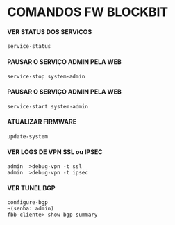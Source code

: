 # COMANDOS FW BLOCKBIT
#### VER STATUS DOS SERVIÇOS
    service-status
#### PAUSAR O SERVIÇO ADMIN PELA WEB
    service-stop system-admin
#### PAUSAR O SERVIÇO ADMIN PELA WEB
    service-start system-admin
#### ATUALIZAR FIRMWARE
    update-system
#### VER LOGS DE VPN SSL ou IPSEC
    admin  >debug-vpn -t ssl
    admin  >debug-vpn -t ipsec

#### VER TUNEL BGP 
    configure-bgp
    ~(senha: admin)   
    fbb-cliente> show bgp summary   
